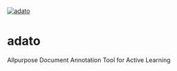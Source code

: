 [![adato](https://circleci.com/gh/rworreby/adato.svg?style=shield)](https://circleci.com/gh/rworreby/adato)

# adato
Allpurpose Document Annotation Tool for Active Learning
